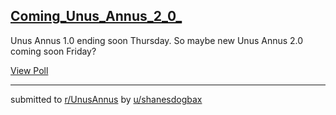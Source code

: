 ## [Coming_Unus_Annus_2_0_](https://www.reddit.com/r/UnusAnnus/comments/jrxqsw/coming_unus_annus_20/)
Unus Annus 1.0 ending soon Thursday. So maybe new Unus Annus 2.0 coming soon Friday?

[View Poll](https://www.reddit.com/poll/jrxqsw)

---

submitted to [r/UnusAnnus](https://www.reddit.com/r/UnusAnnus) by [u/shanesdogbax](https://www.reddit.com/user/shanesdogbax)
